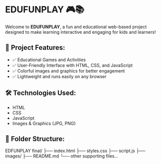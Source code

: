 # EDUFUNPLAY 🎮📚

Welcome to **EDUFUNPLAY**, a fun and educational web-based project designed to make learning interactive and engaging for kids and learners!

## 🚀 Project Features:

- ✅ Educational Games and Activities
- ✅ User-Friendly Interface with HTML, CSS, and JavaScript
- ✅ Colorful images and graphics for better engagement
- ✅ Lightweight and runs easily on any browser

## 🛠️ Technologies Used:

- HTML
- CSS
- JavaScript
- Images & Graphics (JPG, PNG)

## 📂 Folder Structure:

EDFUNPLAY final/
├── index.html
├── styles.css
├── script.js
├── images/
├── README.md
└── other supporting files...